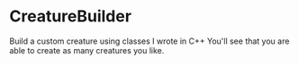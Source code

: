 # CreatureBuilder
Build a custom creature using classes I wrote in C++
You'll see that you are able to create as many creatures you like.
